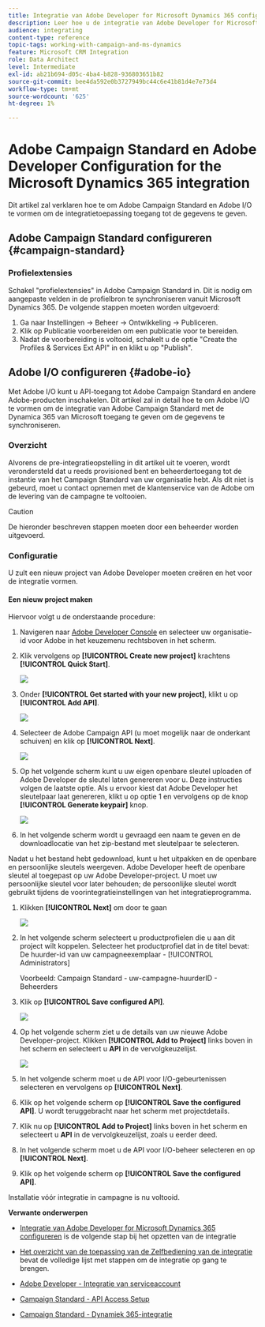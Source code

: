 ```yaml
---
title: Integratie van Adobe Developer for Microsoft Dynamics 365 configureren
description: Leer hoe u de integratie van Adobe Developer for Microsoft Dynamics 365 configureert
audience: integrating
content-type: reference
topic-tags: working-with-campaign-and-ms-dynamics
feature: Microsoft CRM Integration
role: Data Architect
level: Intermediate
exl-id: ab21b694-d05c-4ba4-b828-936803651b82
source-git-commit: bee4da592e0b3727949bc44c6e41b81d4e7e73d4
workflow-type: tm+mt
source-wordcount: '625'
ht-degree: 1%

---
```


# Adobe Campaign Standard en Adobe Developer Configuration for the Microsoft Dynamics 365 integration

Dit artikel zal verklaren hoe te om Adobe Campaign Standard en Adobe I/O te vormen om de integratietoepassing toegang tot de gegevens te geven.

## Adobe Campaign Standard configureren {#campaign-standard}

### Profielextensies

Schakel &quot;profielextensies&quot; in Adobe Campaign Standard in.   Dit is nodig om aangepaste velden in de profielbron te synchroniseren vanuit Microsoft Dynamics 365.   De volgende stappen moeten worden uitgevoerd:

1. Ga naar Instellingen -> Beheer -> Ontwikkeling -> Publiceren.
1. Klik op Publicatie voorbereiden om een publicatie voor te bereiden.
1. Nadat de voorbereiding is voltooid, schakelt u de optie &quot;Create the Profiles &amp; Services Ext API&quot; in en klikt u op &quot;Publish&quot;.

## Adobe I/O configureren {#adobe-io}

Met Adobe I/O kunt u API-toegang tot Adobe Campaign Standard en andere Adobe-producten inschakelen.   Dit artikel zal in detail hoe te om Adobe I/O te vormen om de integratie van Adobe Campaign Standard met de Dynamica 365 van Microsoft toegang te geven om de gegevens te synchroniseren.

### Overzicht

Alvorens de pre-integratieopstelling in dit artikel uit te voeren, wordt verondersteld dat u reeds provisioned bent en beheerdertoegang tot de instantie van het Campaign Standard van uw organisatie hebt.  Als dit niet is gebeurd, moet u contact opnemen met de klantenservice van de Adobe om de levering van de campagne te voltooien.

>[!CAUTION]
>
>De hieronder beschreven stappen moeten door een beheerder worden uitgevoerd.

### Configuratie

U zult een nieuw project van Adobe Developer moeten creëren en het voor de integratie vormen.

#### Een nieuw project maken

Hiervoor volgt u de onderstaande procedure:

1. Navigeren naar [Adobe Developer Console](https://console.adobe.io/home#) en selecteer uw organisatie-id voor Adobe in het keuzemenu rechtsboven in het scherm.

1. Klik vervolgens op **[!UICONTROL Create new project]** krachtens **[!UICONTROL Quick Start]**.

   ![](assets/adobeIO1.png)

1. Onder **[!UICONTROL Get started with your new project]**, klikt u op **[!UICONTROL Add API]**.

   ![](assets/adobeIO2.png)

1. Selecteer de Adobe Campaign API (u moet mogelijk naar de onderkant schuiven) en klik op **[!UICONTROL Next]**.

   ![](assets/adobeIO3.png)

1. Op het volgende scherm kunt u uw eigen openbare sleutel uploaden of Adobe Developer de sleutel laten genereren voor u. Deze instructies volgen de laatste optie. Als u ervoor kiest dat Adobe Developer het sleutelpaar laat genereren, klikt u op optie 1 en vervolgens op de knop **[!UICONTROL Generate keypair]** knop.

   ![](assets/adobeIO4.png)

1. In het volgende scherm wordt u gevraagd een naam te geven en de downloadlocatie van het zip-bestand met sleutelpaar te selecteren.

Nadat u het bestand hebt gedownload, kunt u het uitpakken en de openbare en persoonlijke sleutels weergeven. Adobe Developer heeft de openbare sleutel al toegepast op uw Adobe Developer-project. U moet uw persoonlijke sleutel voor later behouden; de persoonlijke sleutel wordt gebruikt tijdens de voorintegratieinstellingen van het integratieprogramma.

1. Klikken **[!UICONTROL Next]** om door te gaan

   ![](assets/adobeIO5.png)

1. In het volgende scherm selecteert u productprofielen die u aan dit project wilt koppelen. Selecteer het productprofiel dat in de titel bevat: De huurder-id van uw campagneexemplaar - [!UICONTROL Administrators]

   Voorbeeld: Campaign Standard - uw-campagne-huurderID - Beheerders

1. Klik op **[!UICONTROL Save configured API]**.

   ![](assets/adobeIO6.png)

1. Op het volgende scherm ziet u de details van uw nieuwe Adobe Developer-project. Klikken **[!UICONTROL Add to Project]** links boven in het scherm en selecteert u **API** in de vervolgkeuzelijst.

   ![](assets/adobeIO7.png)

1. In het volgende scherm moet u de API voor I/O-gebeurtenissen selecteren en vervolgens op **[!UICONTROL Next]**.

1. Klik op het volgende scherm op **[!UICONTROL Save the configured API]**.  U wordt teruggebracht naar het scherm met projectdetails.

1. Klik nu op **[!UICONTROL Add to Project]** links boven in het scherm en selecteert u **API** in de vervolgkeuzelijst, zoals u eerder deed.

1. In het volgende scherm moet u de API voor I/O-beheer selecteren en op **[!UICONTROL Next]**.

1. Klik op het volgende scherm op **[!UICONTROL Save the configured API]**.

Installatie vóór integratie in campagne is nu voltooid.

**Verwante onderwerpen**

* [Integratie van Adobe Developer for Microsoft Dynamics 365 configureren](../../integrating/using/d365-acs-configure-adobe-io.md) is de volgende stap bij het opzetten van de integratie
* [Het overzicht van de toepassing van de Zelfbediening van de integratie](../../integrating/using/d365-acs-self-service-app-quick-start-guide.md) bevat de volledige lijst met stappen om de integratie op gang te brengen.


* [Adobe Developer - Integratie van serviceaccount](https://developer.adobe.com/developer-console/docs/guides/#!AdobeDocs/adobeio-auth/master/AuthenticationOverview/ServiceAccountIntegration.md)
* [Campaign Standard - API Access Setup](../../api/using/setting-up-api-access.md)
* [Campaign Standard - Dynamiek 365-integratie](../../integrating/using/d365-acs-configure-d365.md)
